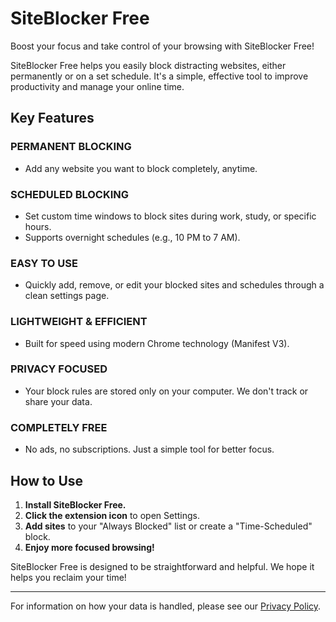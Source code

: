 # SiteBlocker Free

Boost your focus and take control of your browsing with SiteBlocker Free!

SiteBlocker Free helps you easily block distracting websites, either permanently or on a set schedule. It's a simple, effective tool to improve productivity and manage your online time.

## Key Features

### PERMANENT BLOCKING

- Add any website you want to block completely, anytime.

### SCHEDULED BLOCKING

- Set custom time windows to block sites during work, study, or specific hours.
- Supports overnight schedules (e.g., 10 PM to 7 AM).

### EASY TO USE

- Quickly add, remove, or edit your blocked sites and schedules through a clean settings page.

### LIGHTWEIGHT & EFFICIENT

- Built for speed using modern Chrome technology (Manifest V3).

### PRIVACY FOCUSED

- Your block rules are stored only on your computer. We don't track or share your data.

### COMPLETELY FREE

- No ads, no subscriptions. Just a simple tool for better focus.

## How to Use

1.  **Install SiteBlocker Free.**
2.  **Click the extension icon** to open Settings.
3.  **Add sites** to your "Always Blocked" list or create a "Time-Scheduled" block.
4.  **Enjoy more focused browsing!**

SiteBlocker Free is designed to be straightforward and helpful. We hope it helps you reclaim your time!

---

For information on how your data is handled, please see our [Privacy Policy](PRIVACY.md).
